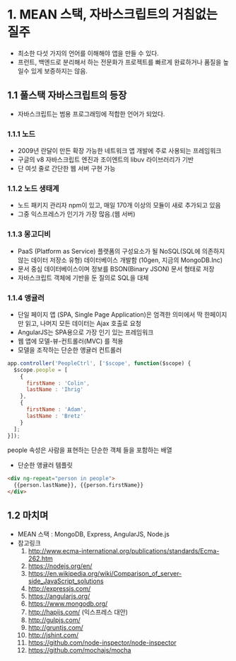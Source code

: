 # 1. MEAN 스택, 자바스크립트의 거침없는 질주
* 최소한 다섯 가지의 언어를 이해해야 앱을 만들 수 있다.
* 프런트, 백엔드로 분리해서 하는 전문화가 프로젝트를 빠르게 완료하거나 품질을 높일수 있게 보증하지는 않음.

## 1.1 풀스택 자바스크립트의 등장
* 자바스크립트는 범용 프로그래밍에 적합한 언어가 되었다.

### 1.1.1 노드
* 2009년 란달이 만든 확장 가능한 네트워크 앱 개발에 주로 사용되는 프레임워크
* 구글의 v8 자바스크립트 엔진과 조이엔트의 libuv 라이브러리가 기반
* 단 여섯 줄로 간단한 웹 서버 구현 가능

### 1.1.2 노드 생태계
* 노드 패키지 관리자 npm이 있고, 매일 170개 이상의 모듈이 새로 추가되고 있음
* 그중 익스프레스가 인기가 가장 많음.(웹 서버)

### 1.1.3 몽고디비
* PaaS (Platform as Service) 플랫폼의 구성요소가 될 NoSQL(SQL에 의존하지 않는 데이터 저장소 유형) 데이터베이스 개발함 (10gen, 지금의 MongoDB.Inc) 
* 문서 중심 데이터베이스이며 정보를 BSON(Binary JSON) 문서 형태로 저장
* 자바스크립트 객체에 기반을 둔 질의로 SQL을 대체

### 1.1.4 앵귤러
* 단일 페이지 앱 (SPA, Single Page Application)은 엄격한 의미에서 딱 한페이지만 읽고, 나머지 모든 데이터는 Ajax 호출로 요청
* AngularJS는 SPA용으로 가장 인기 있는 프레임워크
* 웹 앱에 모델-뷰-컨트롤러(MVC) 를 적용
* 모델을 조작하는 단순한 앵귤러 컨트롤러
~~~javascript
app.controller('PeopleCtrl', ['$scope', function($scope) {
  $scope.people = [
    {
      firstName : 'Colin', 
      lastName : 'Ihrig'
    }, 
    {
      firstName : 'Adam', 
      lastName : 'Bretz'
    }
  ];
}]);
~~~
people 속성은 사람을 표현하는 단순한 객체 들을 포함하는 배열
* 단순한 앵귤러 템플릿
~~~html
<div ng-repeat="person in people">
  {{person.lastName}}, {{person.firstName}}
</div>
~~~


## 1.2 마치며
* MEAN 스택 : MongoDB, Express, AngularJS, Node.js
* 참고링크
  1. http://www.ecma-international.org/publications/standards/Ecma-262.htm
  2. https://nodejs.org/en/
  3. https://en.wikipedia.org/wiki/Comparison_of_server-side_JavaScript_solutions
  4. http://expressjs.com/
  5. https://angularjs.org/
  6. https://www.mongodb.org/
  7. http://hapijs.com/ (익스프레스 대안)
  8. http://gulpjs.com/
  9. http://gruntjs.com/
  10. http://jshint.com/
  11. https://github.com/node-inspector/node-inspector
  12. https://github.com/mochajs/mocha
